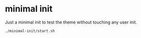 # minimal init

Just a minimal init to test the theme without touching any user init.


```sh
./minimal-init/start.sh
```
